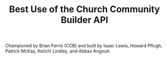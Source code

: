 ﻿---
title: Best Use of the Church Community Builder API
intro: Neighborly
---
Championed by Brian Ferris (CCB) and built by Isaac Lewis, Howard Pflugh, Patrick McKay, Keiichi Lindley, and Abbas Angouti.






